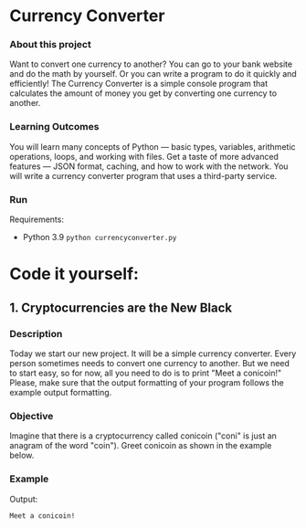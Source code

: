 # Currency Converter

### About this project
Want to convert one currency to another? You can go to your bank website and do the math by yourself. Or you can write a program to do it quickly and efficiently! The Currency Converter is a simple console program that calculates the amount of money you get by converting one currency to another.

### Learning Outcomes
You will learn many concepts of Python — basic types, variables, arithmetic operations, loops, and working with files. Get a taste of more advanced features — JSON format, caching, and how to work with the network. You will write a currency converter program that uses a third-party service.

### Run

Requirements:
- Python 3.9
`python currencyconverter.py`

# Code it yourself:

## 1. Cryptocurrencies are the New Black

### Description

Today we start our new project. It will be a simple currency converter. Every person sometimes needs to convert one currency to another. But we need to start easy, so for now, all you need to do is to print "Meet a conicoin!" Please, make sure that the output formatting of your program follows the example output formatting.

### Objective

Imagine that there is a cryptocurrency called conicoin ("coni" is just an anagram of the word "coin"). Greet conicoin as shown in the example below.

### Example

Output:
```
Meet a conicoin!
```
